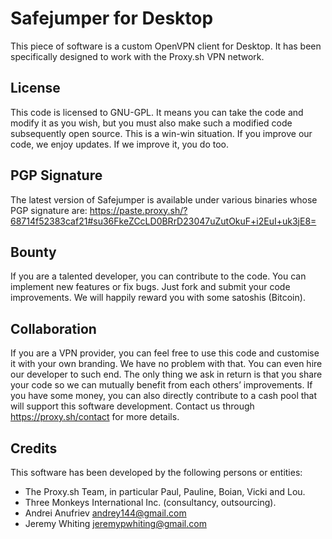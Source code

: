 # Safejumper for Desktop

This piece of software is a custom OpenVPN client for Desktop. It has been specifically designed to work with the Proxy.sh VPN network.

## License

This code is licensed to GNU-GPL. It means you can take the code and modify it as you wish, but you must also make such a modified code subsequently open source. This is a win-win situation. If you improve our code, we enjoy updates. If we improve it, you do too.

## PGP Signature

The latest version of Safejumper is available under various binaries whose PGP signature are: 
https://paste.proxy.sh/?68714f52383caf21#su36FkeZCcLD0BRrD23047uZutOkuF+i2EuI+uk3jE8=

## Bounty

If you are a talented developer, you can contribute to the code. You can implement new features or fix bugs. Just fork and submit your code improvements. We will happily reward you with some satoshis (Bitcoin).

## Collaboration

If you are a VPN provider, you can feel free to use this code and customise it with your own branding. We have no problem with that. You can even hire our developer to such end. The only thing we ask in return is that you share your code so we can mutually benefit from each others’ improvements. If you have some money, you can also directly contribute to a cash pool that will support this software development. Contact us through https://proxy.sh/contact for more details.

## Credits

This software has been developed by the following persons or entities:
* The Proxy.sh Team, in particular Paul, Pauline, Boian, Vicki and Lou.
* Three Monkeys International Inc. (consultancy, outsourcing).
* Andrei Anufriev <andrey144@gmail.com>
* Jeremy Whiting <jeremypwhiting@gmail.com>
